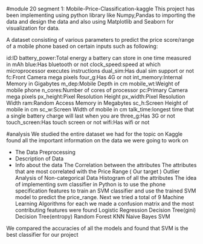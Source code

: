 #module 20  segment 1: Mobile-Price-Classification-kaggle
This project has been implementing using python library like Numpy,Pandas to importing the data and design the data and also using Matplotlib and Seaborn for visualization for data.

A dataset consisting of various parameters to predict the price score/range of a mobile phone based on certain inputs such as following:

id:ID
battery_power:Total energy a battery can store in one time measured in mAh
blue:Has bluetooth or not
clock_speed:speed at which microprocessor executes instructions
dual_sim:Has dual sim support or not
fc:Front Camera mega pixels
four_g:Has 4G or not
int_memory:Internal Memory in Gigabytes
m_dep:Mobile Depth in cm
mobile_wt:Weight of mobile phone
n_cores:Number of cores of processor
pc:Primary Camera mega pixels
px_height:Pixel Resolution Height
px_width:Pixel Resolution Width
ram:Random Access Memory in Megabytes
sc_h:Screen Height of mobile in cm
sc_w:Screen Width of mobile in cm
talk_time:longest time that a single battery charge will last when you are
three_g:Has 3G or not
touch_screen:Has touch screen or not
wifi:Has wifi or not

#analysis
We studied the entire dataset we had for the topic on Kaggle found all the important information on the data we were going to work on
* The Data Preprocessing
* Description of Data
* Info about the data
The Correlation between the attributes
The attributes that are most correlated with the Price Range ( Our target )
Outlier Analysis of Non-categorical Data
Histogram of all the attributes
The idea of implementing svm classifier in Python is to use the phone specification features to train an SVM classifier and use the trained SVM model to predict the price_range.
Next we tried a total of 9 Machine Learning Algorithms for each we made a confusion matrix and the most contributing features were found
Logistic Regression
Decision Tree(gini)
Decision Tree(entropy)
Random Forest
KNN
Naive Bayes
SVM

We compared the accuracies of all the models and found that SVM is the best classifier for our project
